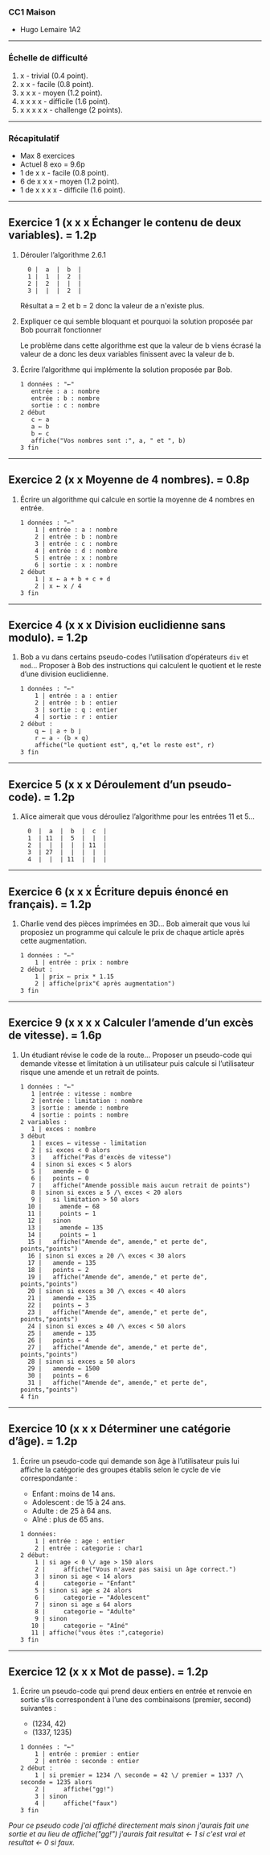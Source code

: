 ### CC1 Maison
* Hugo Lemaire 1A2

---

### Échelle de difficulté

1. x - trivial (0.4 point).
2. x x - facile (0.8 point).
3. x x x - moyen (1.2 point).
4. x x x x - difficile (1.6 point).
5. x x x x x - challenge (2 points).

---

### Récapitulatif

* Max 8 exercices
* Actuel 8 exo = 9.6p
* 1 de x x - facile (0.8 point).
* 6 de x x x - moyen (1.2 point).
* 1 de x x x x - difficile (1.6 point).

---

## Exercice 1 (x x x Échanger le contenu de deux variables). = 1.2p

1.  Dérouler l’algorithme 2.6.1

    ```
      0 |  a  |  b  |
      1 |  1  |  2  |
      2 |  2  |  |  |
      3 |  |  |  2  |
    ```

    Résultat a = 2 et b = 2 donc la valeur de a n'existe plus.

2.  Expliquer ce qui semble bloquant et pourquoi la solution proposée par Bob pourrait fonctionner

    Le problème dans cette algorithme est que la valeur de b viens écrasé la valeur de a donc les deux variables finissent avec la valeur de b.

3.  Écrire l’algorithme qui implémente la solution proposée par Bob.

    ```
    1 données : "←"
       entrée : a : nombre
       entrée : b : nombre
       sortie : c : nombre
    2 début
       c ← a
       a ← b
       b ← c
       affiche("Vos nombres sont :", a, " et ", b)
    3 fin
    ```

---

## Exercice 2 (x x Moyenne de 4 nombres). = 0.8p

1.  Écrire un algorithme qui calcule en sortie la moyenne de 4 nombres en entrée.

    ```
    1 données : "←"
        1 | entrée : a : nombre
        2 | entrée : b : nombre
        3 | entrée : c : nombre
        4 | entrée : d : nombre
        5 | entrée : x : nombre
        6 | sortie : x : nombre
    2 début
        1 | x ← a + b + c + d
        2 | x ← x / 4
    3 fin
    ```

---

## Exercice 4 (x x x Division euclidienne sans modulo). = 1.2p

1.  Bob a vu dans certains pseudo-codes l’utilisation d’opérateurs `div` et `mod`... Proposer à Bob des instructions qui calculent le quotient et le reste d’une division euclidienne.

    ```
    1 données : "←"
        1 | entrée : a : entier
        2 | entrée : b : entier
        3 | sortie : q : entier
        4 | sortie : r : entier
    2 début :
        q ← ⌊ a ÷ b ⌋
        r ← a - (b × q)
        affiche("le quotient est", q,"et le reste est", r)
    3 fin
    ```

---

## Exercice 5 (x x x Déroulement d’un pseudo-code). = 1.2p

1.  Alice aimerait que vous dérouliez l’algorithme pour les entrées 11 et 5...

    ```
      0  |  a  |  b  |  c  |
      1  | 11  |  5  |  |  |
      2  |  |  |  |  | 11  |
      3  | 27  |  |  |  |  |
      4  |  |  | 11  |  |  |
    ```

---

## Exercice 6 (x x x Écriture depuis énoncé en français). = 1.2p

1.  Charlie vend des pièces imprimées en 3D... Bob aimerait que vous lui proposiez un programme qui calcule le prix de chaque article après cette augmentation.

    ```
    1 données : "←"
    	1 | entrée : prix : nombre
    2 début :
    	1 | prix ← prix * 1.15
        2 | affiche(prix"€ après augmentation")
    3 fin
    ```

---

## Exercice 9 (x x x x Calculer l’amende d’un excès de vitesse). = 1.6p

1.  Un étudiant révise le code de la route... Proposer un pseudo-code qui demande vitesse et limitation à un utilisateur puis calcule si l’utilisateur risque une amende et un retrait de points.

    ```
    1 données : "←"
       1 |entrée : vitesse : nombre
       2 |entrée : limitation : nombre
       3 |sortie : amende : nombre
       4 |sortie : points : nombre
    2 variables :
       1 | exces : nombre
    3 début
       1 | exces ← vitesse - limitation
       2 | si exces < 0 alors
       3 |   affiche("Pas d'excès de vitesse")
       4 | sinon si exces < 5 alors
       5 |   amende ← 0
       6 |   points ← 0
       7 |   affiche("Amende possible mais aucun retrait de points")
       8 | sinon si exces ≥ 5 /\ exces < 20 alors
       9 |   si limitation > 50 alors
      10 |     amende ← 68
      11 |     points ← 1
      12 |   sinon
      13 |     amende ← 135
      14 |     points ← 1
      15 |   affiche("Amende de", amende," et perte de", points,"points")
      16 | sinon si exces ≥ 20 /\ exces < 30 alors
      17 |   amende ← 135
      18 |   points ← 2
      19 |   affiche("Amende de", amende," et perte de", points,"points")
      20 | sinon si exces ≥ 30 /\ exces < 40 alors
      21 |   amende ← 135
      22 |   points ← 3
      23 |   affiche("Amende de", amende," et perte de", points,"points")
      24 | sinon si exces ≥ 40 /\ exces < 50 alors
      25 |   amende ← 135
      26 |   points ← 4
      27 |   affiche("Amende de", amende," et perte de", points,"points")
      28 | sinon si exces ≥ 50 alors
      29 |   amende ← 1500
      30 |   points ← 6
      31 |   affiche("Amende de", amende," et perte de", points,"points")
    4 fin
    ```

---

## Exercice 10 (x x x Déterminer une catégorie d’âge). = 1.2p

1. Écrire un pseudo-code qui demande son âge à l’utilisateur puis lui affiche la catégorie des groupes établis selon le cycle de vie correspondante :
   *  Enfant : moins de 14 ans.
   *  Adolescent : de 15 à 24 ans.
   *  Adulte : de 25 à 64 ans.
   *  Aîné : plus de 65 ans.

    ```
    1 données:
        1 | entrée : age : entier
        2 | entrée : categorie : char1
    2 début:
        1 | si age < 0 \/ age > 150 alors
        2 |     affiche("Vous n'avez pas saisi un âge correct.")
        3 | sinon si age < 14 alors
        4 |     categorie ← "Enfant"
        5 | sinon si age ≤ 24 alors
        6 |     categorie ← "Adolescent"
        7 | sinon si age ≤ 64 alors
        8 |     categorie ← "Adulte"
        9 | sinon
       10 |     categorie ← "Aîné"
       11 | affiche("vous êtes :",categorie)
    3 fin
    ```
---

## Exercice 12 (x x x Mot de passe). = 1.2p

1.  Écrire un pseudo-code qui prend deux entiers en entrée et renvoie en sortie s’ils correspondent à l’une des combinaisons (premier, second) suivantes :
    * (1234, 42)
    * (1337, 1235)

    ```
    1 données : "←"
    	1 | entrée : premier : entier
    	2 | entrée : seconde : entier
    2 début :
    	1 | si premier = 1234 /\ seconde = 42 \/ premier = 1337 /\ seconde = 1235 alors
    	2 | 	affiche("gg!")
    	3 | sinon
    	4 | 	affiche("faux")
    3 fin
    ```

*Pour ce pseudo code j'ai affiché directement mais sinon j'aurais fait une sortie et au lieu de affiche("gg!") j'aurais fait resultat ← 1 si c'est vrai et resultat ← 0 si faux.*







